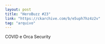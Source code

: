 ```yaml
---
layout: post
title: "HeroBuzz #23"
link: "https://ckarchive.com/b/e5uph7hz4z2v"
tag: "arquivo"
---
```

COVID e Orca Security
